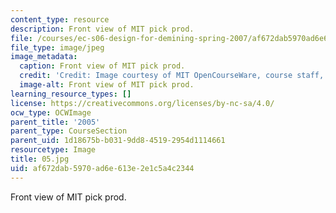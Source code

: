 ```yaml
---
content_type: resource
description: Front view of MIT pick prod.
file: /courses/ec-s06-design-for-demining-spring-2007/af672dab5970ad6e613e2e1c5a4c2344_05.jpg
file_type: image/jpeg
image_metadata:
  caption: Front view of MIT pick prod.
  credit: 'Credit: Image courtesy of MIT OpenCourseWare, course staff, and students.'
  image-alt: Front view of MIT pick prod.
learning_resource_types: []
license: https://creativecommons.org/licenses/by-nc-sa/4.0/
ocw_type: OCWImage
parent_title: '2005'
parent_type: CourseSection
parent_uid: 1d18675b-b031-9dd8-4519-2954d1114661
resourcetype: Image
title: 05.jpg
uid: af672dab-5970-ad6e-613e-2e1c5a4c2344
---
```

Front view of MIT pick prod.